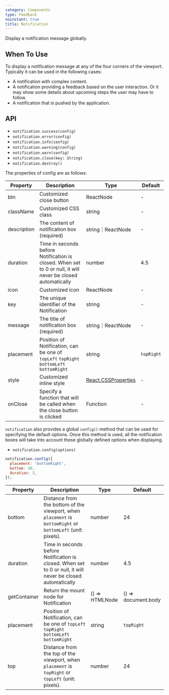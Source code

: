 ```yaml
---
category: Components
type: Feedback
noinstant: true
title: Notification
---
```


Display a notification message globally.

## When To Use

To display a notification message at any of the four corners of the viewport. Typically it can be
used in the following cases:

- A notification with complex content.
- A notification providing a feedback based on the user interaction. Or it may show some details
  about upcoming steps the user may have to follow.
- A notification that is pushed by the application.

## API

- `notification.success(config)`
- `notification.error(config)`
- `notification.info(config)`
- `notification.warning(config)`
- `notification.warn(config)`
- `notification.close(key: String)`
- `notification.destroy()`

The properties of config are as follows:

| Property | Description | Type | Default |
| -------- | ----------- | ---- | ------- |
| btn | Customized close button | ReactNode | - |
| className | Customized CSS class | string | - |
| description | The content of notification box (required) | string｜ReactNode | - |
| duration | Time in seconds before Notification is closed. When set to 0 or null, it will never be closed automatically | number | 4.5 |
| icon | Customized icon | ReactNode | - |
| key | The unique identifier of the Notification | string | - |
| message | The title of notification box (required) | string｜ReactNode | - |
| placement | Position of Notification, can be one of `topLeft` `topRight` `bottomLeft` `bottomRight` | string | `topRight` |
| style | Customized inline style | [React.CSSProperties](https://github.com/DefinitelyTyped/DefinitelyTyped/blob/e434515761b36830c3e58a970abf5186f005adac/types/react/index.d.ts#L794) | - |
| onClose | Specify a function that will be called when the close button is clicked | Function | - |

`notification` also provides a global `config()` method that can be used for specifying the default options. Once this method is used, all the notification boxes will take into account these globally defined options when displaying.

- `notification.config(options)`

```js
notification.config({
  placement: 'bottomRight',
  bottom: 50,
  duration: 3,
});
```

| Property | Description | Type | Default |
| -------- | ----------- | ---- | ------- |
| bottom | Distance from the bottom of the viewport, when `placement` is `bottomRight` or `bottomLeft` (unit: pixels). | number | 24 |
| duration | Time in seconds before Notification is closed. When set to 0 or null, it will never be closed automatically | number | 4.5 |
| getContainer | Return the mount node for Notification | () => HTMLNode | () => document.body |
| placement | Position of Notification, can be one of `topLeft` `topRight` `bottomLeft` `bottomRight` | string | `topRight` |
| top | Distance from the top of the viewport, when `placement` is `topRight` or `topLeft` (unit: pixels). | number | 24 |
